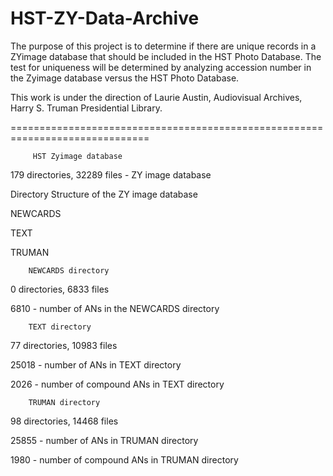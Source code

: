 # HST-ZY-Data-Archive
The purpose of this project is to determine if there are unique records in a ZYimage database that should be included in the HST Photo Database.  The test for uniqueness will be determined by analyzing accession number in the Zyimage database versus the HST Photo Database.

This work is under the direction of Laurie Austin, Audiovisual Archives, Harry S. Truman Presidential Library.

==============================================================================

         HST Zyimage database

179 directories, 32289 files - ZY image database

Directory Structure of the ZY image database

  NEWCARDS

  TEXT

  TRUMAN

        NEWCARDS directory

0 directories, 6833 files

6810 - number of ANs in the NEWCARDS directory

        TEXT directory

77 directories, 10983 files

25018  - number of ANs in TEXT directory

2026 - number of compound ANs in TEXT directory

        TRUMAN directory

98 directories, 14468 files

25855 - number of ANs in TRUMAN directory

1980 - number of compound ANs in TRUMAN directory

